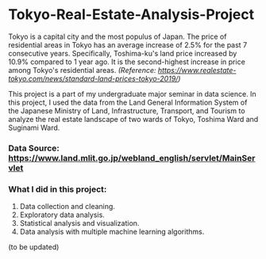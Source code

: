 # Tokyo-Real-Estate-Analysis-Project 

Tokyo is a capital city and the most populus of Japan. The price of residential areas in Tokyo has an average increase of 2.5% for the past 7 consecutive years. Specifically, Toshima-ku's land price increased by 10.9% compared to 1 year ago. It is the second-highest increase in price among Tokyo's residential areas. _(Reference: https://www.realestate-tokyo.com/news/standard-land-prices-tokyo-2019/)_

This project is a part of my undergraduate major seminar in data science. In this project, I used the data from the Land General Information System of the Japanese Ministry of Land, Infrastructure, Transport, and Tourism to analyze the real estate landscape of two wards of Tokyo, Toshima Ward and Suginami Ward. 

### Data Source: https://www.land.mlit.go.jp/webland_english/servlet/MainServlet

### What I did in this project:
1. Data collection and cleaning.
2. Exploratory data analysis.
3. Statistical analysis and visualization.
4. Data analysis with multiple machine learning algorithms.

(to be updated)
